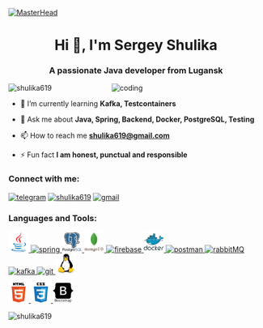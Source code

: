 [![MasterHead](https://cutewallpaper.org/21/technology-linkedin-background/futuristic-shape-abstract-background-Without-Limits.jpeg)](https://rishavchanda.io)
<h1 align="center">Hi 👋, I'm Sergey Shulika</h1>
<h3 align="center">A passionate Java developer from Lugansk</h3>
<img align="right" alt="coding" width="300" src="https://yt3.ggpht.com/a/AATXAJwIxuYY9MjneHQ6bSPVM5kDBAsOF_xvP2hcd1HLmw=s900-c-k-c0xffffffff-no-rj-mo">

<p align="left"> <img src="https://komarev.com/ghpvc/?username=shulika619&label=Profile%20views&color=0e75b6&style=flat" alt="shulika619" /> </p>

- 🌱 I’m currently learning **Kafka, Testcontainers**

- 💬 Ask me about **Java, Spring, Backend, Docker, PostgreSQL, Testing**

- 📫 How to reach me **shulika619@gmail.com**

- ⚡ Fun fact **I am honest, punctual and responsible**

<h3 align="left">Connect with me:</h3>
<p align="left">
<a href="https://t.me/dev_shulika" target="blank"><img align="center" src="https://cdn1.iconfinder.com/data/icons/rounded-social-media/512/telegram-1024.png" alt="telegram" height="30" width="35" /></a>
<a href="https://vk.com/shulika619" target="blank"><img align="center" src="https://avatars.mds.yandex.net/i?id=a9f7590442f34456395bbbbded238f4d34253d72-7843541-images-thumbs&n=13" alt="shulika619" height="30" width="35" /></a>
<a href="mailto:shulika619@gmail.com" target="blank"><img align="center" src="https://w7.pngwing.com/pngs/371/749/png-transparent-brand-brands-gmail-logo-logos-logos-brands-icon.png" alt="gmail" height="30" width="35" /></a>
</p>

<h3 align="left">Languages and Tools:</h3>
<p align="left"> 
  <a href="https://www.java.com" target="_blank" rel="noreferrer"> <img src="https://raw.githubusercontent.com/devicons/devicon/master/icons/java/java-original.svg" alt="java" width="40" height="40"/> </a>
  <a href="https://spring.io/" target="_blank" rel="noreferrer"> <img src="https://www.vectorlogo.zone/logos/springio/springio-icon.svg" alt="spring" width="40" height="40"/> </a> 
  <a href="https://www.postgresql.org" target="_blank" rel="noreferrer"> <img src="https://raw.githubusercontent.com/devicons/devicon/master/icons/postgresql/postgresql-original-wordmark.svg" alt="postgresql" width="40" height="40"/> </a>
  <a href="https://www.mongodb.com/" target="_blank" rel="noreferrer"> <img src="https://raw.githubusercontent.com/devicons/devicon/master/icons/mongodb/mongodb-original-wordmark.svg" alt="mongodb" width="40" height="40"/> </a> 
  <a href="https://firebase.google.com/" target="_blank" rel="noreferrer"> <img src="https://www.vectorlogo.zone/logos/firebase/firebase-icon.svg" alt="firebase" width="40" height="40"/> </a> 
  <a href="https://www.docker.com/" target="_blank" rel="noreferrer"> <img src="https://raw.githubusercontent.com/devicons/devicon/master/icons/docker/docker-original-wordmark.svg" alt="docker" width="40" height="40"/> </a>
  <a href="https://postman.com" target="_blank" rel="noreferrer"> <img src="https://www.vectorlogo.zone/logos/getpostman/getpostman-icon.svg" alt="postman" width="40" height="40"/> </a> 
  <a href="https://www.rabbitmq.com" target="_blank" rel="noreferrer"> <img src="https://www.vectorlogo.zone/logos/rabbitmq/rabbitmq-icon.svg" alt="rabbitMQ" width="40" height="40"/> </a> 
  <a href="https://kafka.apache.org/" target="_blank" rel="noreferrer"> <img src="https://www.vectorlogo.zone/logos/apache_kafka/apache_kafka-icon.svg" alt="kafka" width="40" height="40"/> </a> 
  <a href="https://git-scm.com/" target="_blank" rel="noreferrer"> <img src="https://www.vectorlogo.zone/logos/git-scm/git-scm-icon.svg" alt="git" width="40" height="40"/> </a>
  <a href="https://www.linux.org/" target="_blank" rel="noreferrer"> <img src="https://raw.githubusercontent.com/devicons/devicon/master/icons/linux/linux-original.svg" alt="linux" width="40" height="40"/> </a> 

  <a href="https://www.w3.org/html/" target="_blank" rel="noreferrer"> <img src="https://raw.githubusercontent.com/devicons/devicon/master/icons/html5/html5-original-wordmark.svg" alt="html5" width="40" height="40"/> </a> 
  <a href="https://www.w3schools.com/css/" target="_blank" rel="noreferrer"> <img src="https://raw.githubusercontent.com/devicons/devicon/master/icons/css3/css3-original-wordmark.svg" alt="css3" width="40" height="40"/> </a> 
  <a href="https://getbootstrap.com" target="_blank" rel="noreferrer"> <img src="https://raw.githubusercontent.com/devicons/devicon/master/icons/bootstrap/bootstrap-plain-wordmark.svg" alt="bootstrap" width="40" height="40"/> </a> 
</p>

<!--<p><img align="left" src="https://github-readme-stats.vercel.app/api/top-langs?username=shulika619&show_icons=true&locale=en&layout=compact" alt="shulika619" /></p>

<p>&nbsp;<img align="center" src="https://github-readme-stats.vercel.app/api?username=shulika619&show_icons=true&locale=en" alt="shulika619" /></p> -->

<p><img align="center" src="https://github-readme-streak-stats.herokuapp.com/?user=shulika619&" alt="shulika619" /></p>
